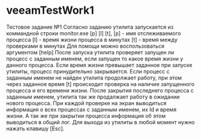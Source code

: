 # veeamTestWork1
Тестовое задание №1
Согласно заданию утилита запускается из коммандной строки 
monitor.exe [p] [l] [t],
[p] - имя отслеживаемого процесса
[l] - время жизни процесса в минутах
[t] - время между проверками в минутах
Для помощи можно воспользоваться аргументом [help]
После запуска утилита проверяет запущен ли процесс с заданным именем, если запущен то какое время жизни у данного процесса.
Если время жизни превышает заданное при запуске утилиты, процесс принудительно закрывается.
Если процесс с заданным именем не найден утилита продолжает работу, при этом через заданное время [t] происходит 
проверка на наличие запущенного процесса и его времени жизни. 
После закрытия последнего процесса с заданным именем, утилита так же продалжает работу в ожидании нового процесса.
При каждой проверке на экран выводиться информация о всех процессах с заданным именем, их Id и время жизни. А так же при 
закрытии процесса информация об этом выводиться в общий лог.
Для выхода из утилиты в любой момент нужно нажать клавишу [Esc].
